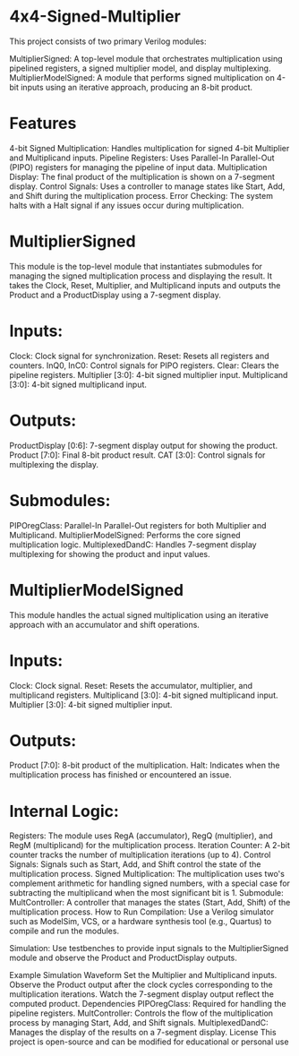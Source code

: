 # 4x4-Signed-Multiplier

This project consists of two primary Verilog modules:

MultiplierSigned: A top-level module that orchestrates multiplication using pipelined registers, a signed multiplier model, and display multiplexing.
MultiplierModelSigned: A module that performs signed multiplication on 4-bit inputs using an iterative approach, producing an 8-bit product.

# Features

4-bit Signed Multiplication: Handles multiplication for signed 4-bit Multiplier and Multiplicand inputs.
Pipeline Registers: Uses Parallel-In Parallel-Out (PIPO) registers for managing the pipeline of input data.
Multiplication Display: The final product of the multiplication is shown on a 7-segment display.
Control Signals: Uses a controller to manage states like Start, Add, and Shift during the multiplication process.
Error Checking: The system halts with a Halt signal if any issues occur during multiplication.

# MultiplierSigned
This module is the top-level module that instantiates submodules for managing the signed multiplication process and displaying the result. It takes the Clock, Reset, Multiplier, and Multiplicand inputs and outputs the Product and a ProductDisplay using a 7-segment display.

# Inputs:
Clock: Clock signal for synchronization.
Reset: Resets all registers and counters.
InQ0, InC0: Control signals for PIPO registers.
Clear: Clears the pipeline registers.
Multiplier [3:0]: 4-bit signed multiplier input.
Multiplicand [3:0]: 4-bit signed multiplicand input.
# Outputs:
ProductDisplay [0:6]: 7-segment display output for showing the product.
Product [7:0]: Final 8-bit product result.
CAT [3:0]: Control signals for multiplexing the display.
# Submodules:
PIPOregClass: Parallel-In Parallel-Out registers for both Multiplier and Multiplicand.
MultiplierModelSigned: Performs the core signed multiplication logic.
MultiplexedDandC: Handles 7-segment display multiplexing for showing the product and input values.

# MultiplierModelSigned
This module handles the actual signed multiplication using an iterative approach with an accumulator and shift operations.

# Inputs:
Clock: Clock signal.
Reset: Resets the accumulator, multiplier, and multiplicand registers.
Multiplicand [3:0]: 4-bit signed multiplicand input.
Multiplier [3:0]: 4-bit signed multiplier input.
# Outputs:
Product [7:0]: 8-bit product of the multiplication.
Halt: Indicates when the multiplication process has finished or encountered an issue.
# Internal Logic:
Registers: The module uses RegA (accumulator), RegQ (multiplier), and RegM (multiplicand) for the multiplication process.
Iteration Counter: A 2-bit counter tracks the number of multiplication iterations (up to 4).
Control Signals: Signals such as Start, Add, and Shift control the state of the multiplication process.
Signed Multiplication: The multiplication uses two's complement arithmetic for handling signed numbers, with a special case for subtracting the multiplicand when the most significant bit is 1.
Submodule:
MultController: A controller that manages the states (Start, Add, Shift) of the multiplication process.
How to Run
Compilation: Use a Verilog simulator such as ModelSim, VCS, or a hardware synthesis tool (e.g., Quartus) to compile and run the modules.

Simulation: Use testbenches to provide input signals to the MultiplierSigned module and observe the Product and ProductDisplay outputs.

Example Simulation Waveform
Set the Multiplier and Multiplicand inputs.
Observe the Product output after the clock cycles corresponding to the multiplication iterations.
Watch the 7-segment display output reflect the computed product.
Dependencies
PIPOregClass: Required for handling the pipeline registers.
MultController: Controls the flow of the multiplication process by managing Start, Add, and Shift signals.
MultiplexedDandC: Manages the display of the results on a 7-segment display.
License
This project is open-source and can be modified for educational or personal use
